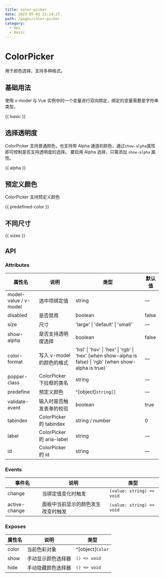 ```yaml
---
title: color-picker
date: 2023-05-02 21:14:27
path: /pages/color-picker
category:
  - api
  - basic
---
```



# ColorPicker

用于颜色选择，支持多种格式。

<!-- more -->

## 基础用法

使用 v-model 与 Vue 实例中的一个变量进行双向绑定，绑定的变量需要是字符串类型。

{{ basic }}

## 选择透明度

ColorPicker 支持普通颜色，也支持带 Alpha 通道的颜色，通过`show-alpha`属性即可控制是否支持透明度的选择。
要启用 Alpha 选择，只需添加 `show-alpha` 属性。

{{ alpha }}

## 预定义颜色

ColorPicker 支持预定义颜色

{{ predefined-color }}

## 不同尺寸

{{ sizes }}

## API

### Attributes

| 属性名                   | 说明                       | 类型                                                                                                                    | 默认值   |
| --------------------- | ------------------------ | --------------------------------------------------------------------------------------------------------------------- | ----- |
| model-value / v-model | 选中项绑定值                   | string                                                                                                             | —     |
| disabled              | 是否禁用                     | boolean                                                                                                            | false |
| size                  | 尺寸                       | 'large' \| 'default' \| 'small'`                                                                            | —     |
| show-alpha            | 是否支持透明度选择                | boolean                                                                                                            | false |
| color-format          | 写入 v-model 的颜色的格式        | 'hsl' \| 'hsv' \| 'hex' \| 'rgb' \| 'hex' (when show-alpha is false) \| 'rgb' (when show-alpha is true)` | —     |
| popper-class          | ColorPicker 下拉框的类名       | string                                                                                                             | —     |
| predefine             | 预定义颜色                    | ^[object]`string[]`                                                                                                   | —     |
| validate-event        | 输入时是否触发表单的校验             | boolean                                                                                                            | true  |
| tabindex              | ColorPicker 的 tabindex   | string / number                                                                                                 | 0     |
| label<A11yTag/>       | ColorPicker 的 aria-label | string                                                                                                             | —     |
| id                    | ColorPicker 的 id         | string                                                                                                             | —     |

### Events

| 事件名           | 说明                | 类型                                      |
| ------------- | ----------------- | --------------------------------------- |
| change        | 当绑定值变化时触发         | `(value: string) => void` |
| active-change | 面板中当前显示的颜色发生改变时触发 | `(value: string) => void` |

### Exposes

| 属性名    | 说明        | 类型                         |
| ----- | --------- | -------------------------- |
| color | 当前色彩对象    | ^[object]`Color`           |
| show  | 手动显示颜色选择器 | `() => void` |
| hide  | 手动隐藏颜色选择器 | `() => void` |
